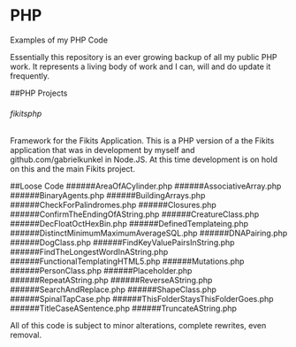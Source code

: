 # PHP
Examples of my PHP Code

Essentially this repository is an ever growing backup of all my public PHP work. It represents a living body of work and I can, will and do update it frequently.

##PHP Projects

###### fikitsphp
Framework for the Fikits Application. This is a PHP version of a the Fikits application that was in development by myself and github.com/gabrielkunkel in Node.JS. At this time development is on hold on this and the main Fikits project.


##Loose Code
######AreaOfACylinder.php
######AssociativeArray.php
######BinaryAgents.php
######BuildingArrays.php
######CheckForPalindromes.php
######Closures.php
######ConfirmTheEndingOfAString.php
######CreatureClass.php
######DecFloatOctHexBin.php
######DefinedTemplateing.php
######DistinctMinimumMaximumAverageSQL.php
######DNAPairing.php
######DogClass.php
######FindKeyValuePairsInString.php
######FindTheLongestWordInAString.php
######FunctionalTemplatingHTML5.php
######Mutations.php
######PersonClass.php
######Placeholder.php
######RepeatAString.php
######ReverseAString.php
######SearchAndReplace.php
######ShapeClass.php
######SpinalTapCase.php
######ThisFolderStaysThisFolderGoes.php
######TitleCaseASentence.php
######TruncateAString.php


All of this code is subject to minor alterations, complete rewrites, even removal.
